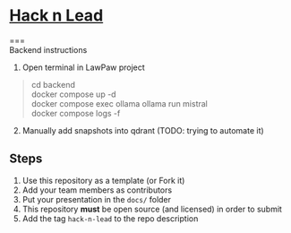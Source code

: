 # [Hack n Lead](https://womenplusplus.ch/hacknlead)

===  
Backend instructions  
1. Open terminal in LawPaw project  
  > cd backend  
  > docker compose up -d  
  > docker compose exec ollama ollama run mistral  
  > docker compose logs -f  
2. Manually add snapshots into qdrant (TODO: trying to automate it)  



## Steps

1. Use this repository as a template (or Fork it)
2. Add your team members as contributors
3. Put your presentation in the `docs/` folder
4. This repository **must** be open source (and licensed) in order to submit
5. Add the tag `hack-n-lead` to the repo description


